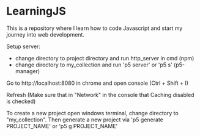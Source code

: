 # LearningJS

This is a repository where I learn how to code Javascript and start my journey
into web development.

Setup server:
* change directory to project directory and run http_server in cmd (npm)
* change directory to my_collection and run 'p5 server' or 'p5 s' (p5-manager)

Go to http://localhost:8080 in chrome and open console (Ctrl + Shift + I)

Refresh (Make sure that in "Network" in the console that Caching disabled is checked)

To create a new project open windows terminal, change directory to "my_collection". Then generate a new project via 'p5 generate PROJECT_NAME' or 'p5 g PROJECT_NAME'
